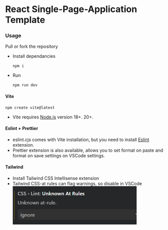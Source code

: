 # React Single-Page-Application Template

### Usage

Pull or fork the repository
- Install dependancies
  ```
  npm i
  ```
- Run
  ```
  npm run dev
  ```


#### Vite

```
npm create vite@latest
```

- Vite requires [Node.js](https://vitejs.dev/guide/) version 18+. 20+.

#### Eslint + Prettier

- eslint.cjs comes with Vite installation, but you need to install [Eslint](https://marketplace.visualstudio.com/items?itemName=dbaeumer.vscode-eslint) extension.
- Prettier extension is also available, allows you to set format on paste and format on save settings on VSCode settings.

#### Tailwind

- Install Tailwind CSS Intellisense extension
- Tailwind CSS-at rules can flag warnings, so disable in VSCode ![Unknown rule](image.png)

